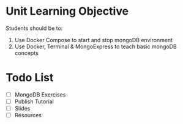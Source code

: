 # Unit Learning Objective
Students should be to:
1. Use Docker Compose to start and stop mongoDB environment
2. Use Docker, Terminal & MongoExpress to teach basic mongoDB concepts

# Todo List
- [ ] MongoDB Exercises
- [ ] Publish Tutorial
- [ ] Slides
- [ ] Resources